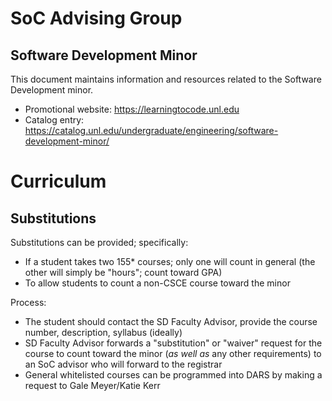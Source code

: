 # SoC Advising Group
## Software Development Minor

This document maintains information and resources related to the
Software Development minor.

  - Promotional website: <https://learningtocode.unl.edu>
  - Catalog entry: <https://catalog.unl.edu/undergraduate/engineering/software-development-minor/>

# Curriculum

## Substitutions

Substitutions can be provided; specifically:
  * If a student takes two 155* courses; only one will count in general (the other
    will simply be "hours"; count toward GPA)
  * To allow students to count a non-CSCE course toward the minor

Process:
  * The student should contact the SD Faculty Advisor, provide the course
    number, description, syllabus (ideally)
  * SD Faculty Advisor forwards a "substitution" or "waiver" request for
    the course to count toward the minor (*as well as* any other requirements)
    to an SoC advisor who will forward to the registrar
  * General whitelisted courses can be programmed into DARS by making a request
    to Gale Meyer/Katie Kerr
